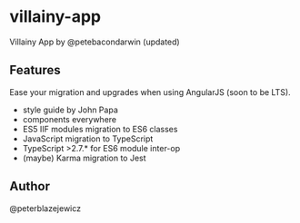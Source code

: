 # villainy-app

Villainy App by @petebacondarwin (updated)

## Features

Ease your migration and upgrades when using AngularJS (soon to be LTS).

- style guide by John Papa
- components everywhere
- ES5 IIF modules migration to ES6 classes
- JavaScript migration to TypeScript
- TypeScript >2.7.* for ES6 module inter-op
- (maybe) Karma migration to Jest

## Author

@peterblazejewicz
